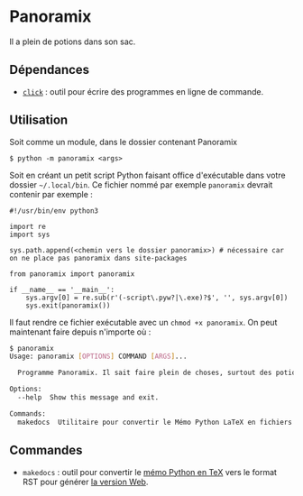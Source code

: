 # Panoramix

Il a plein de potions dans son sac.

## Dépendances

* [`click`](https://github.com/pallets/click) : outil pour écrire des programmes en ligne de commande.

## Utilisation

Soit comme un module, dans le dossier contenant Panoramix

`$ python -m panoramix <args>`

Soit en créant un petit script Python faisant office d'exécutable dans votre dossier `~/.local/bin`.
Ce fichier nommé par exemple `panoramix` devrait contenir par exemple :

```python3
#!/usr/bin/env python3

import re
import sys

sys.path.append(<chemin vers le dossier panoramix>) # nécessaire car on ne place pas panoramix dans site-packages

from panoramix import panoramix

if __name__ == '__main__':
    sys.argv[0] = re.sub(r'(-script\.pyw?|\.exe)?$', '', sys.argv[0])
    sys.exit(panoramix())
```

Il faut rendre ce fichier exécutable avec un `chmod +x panoramix`. On peut maintenant faire depuis n'importe où :

```bash
$ panoramix
Usage: panoramix [OPTIONS] COMMAND [ARGS]...

  Programme Panoramix. Il sait faire plein de choses, surtout des potions.

Options:
  --help  Show this message and exit.

Commands:
  makedocs  Utilitaire pour convertir le Mémo Python LaTeX en fichiers RST...
```

## Commandes

* `makedocs` : outil pour convertir le [mémo Python en TeX](https://github.com/arkelis/memo-python) vers le format RST
  pour générer [la version Web](https://www.pycolore.fr/python/).
